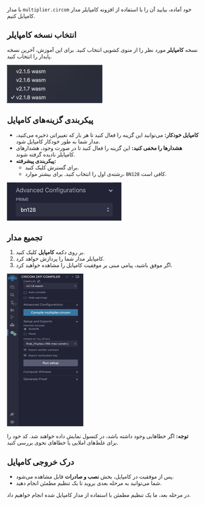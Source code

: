 با مدار `multiplier.circom` خود آماده، بیایید آن را با استفاده از افزونه کامپایلر مدار کامپایل کنیم.

## انتخاب نسخه کامپایلر

نسخه **کامپایلر** مورد نظر را از منوی کشویی انتخاب کنید. برای این آموزش، آخرین نسخه پایدار را انتخاب کنید.

<img src="https://raw.githubusercontent.com/ethereum/remix-workshops/master/CircomIntro/step-4/images/select_compiler_version.png" alt="select-compiler-version" width=250 height=100>

## پیکربندی گزینه‌های کامپایل

- **کامپایل خودکار:** می‌توانید این گزینه را فعال کنید تا هر بار که تغییراتی ذخیره می‌کنید، مدار شما به طور خودکار کامپایل شود.
- **هشدارها را مخفی کنید:** این گزینه را فعال کنید تا در صورت وجود، هشدارهای کامپایلر نادیده گرفته شوند.
- **پیکربندی پیشرفته:**
  - برای گسترش کلیک کنید.
  - رشته‌ی اول را انتخاب کنید. برای بیشتر موارد، `BN128` کافی است.

<img src="https://raw.githubusercontent.com/ethereum/remix-workshops/master/CircomIntro/step-4/images/advanced_configuration.png" alt="advanced-configuration" width=300 height=100>

## تجمیع مدار

1. بر روی دکمه **کامپایل** کلیک کنید.
2. کامپایلر مدار شما را پردازش خواهد کرد.
3. اگر موفق باشید، پیامی مبنی بر موفقیت کامپایل را مشاهده خواهید کرد.

<img src="https://raw.githubusercontent.com/ethereum/remix-workshops/master/CircomIntro/step-4/images/compilation_success.png" alt="compilation-success" width=200 height=400>

**توجه:** اگر خطاهایی وجود داشته باشد، در کنسول نمایش داده خواهند شد. کد خود را برای غلط‌های املایی یا خطاهای نحوی بررسی کنید.

## درک خروجی کامپایل

- پس از موفقیت در کامپایل، بخش **نصب و صادرات** قابل مشاهده می‌شود.
- شما می‌توانید به مرحله بعدی بروید تا یک تنظیم مطمئن انجام دهید.

در مرحله بعد، ما یک تنظیم مطمئن با استفاده از مدار کامپایل شده انجام خواهیم داد.
